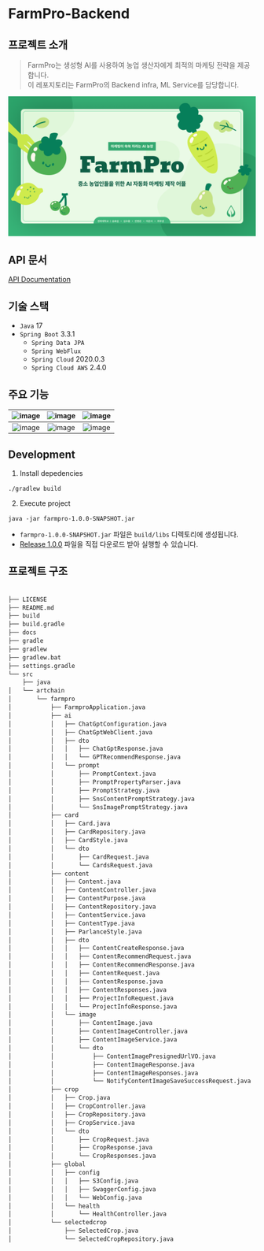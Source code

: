 # FarmPro-Backend

## 프로젝트 소개

> FarmPro는 생성형 AI를 사용하여 농업 생산자에게 최적의 마케팅 전략을 제공합니다.  
> 이 레포지토리는 FarmPro의 Backend infra, ML Service를 담당합니다.

![FarmPro-logo.png](docs/FarmPro-logo.png)

## API 문서

[API Documentation](https://port-0-farmpro-backend-lypd5head859a5e8.sel5.cloudtype.app/swagger-ui/index.html)

## 기술 스택

- `Java` 17
- `Spring Boot` 3.3.1
    - `Spring Data JPA`
    - `Spring WebFlux`
    - `Spring Cloud` 2020.0.3
    - `Spring Cloud AWS` 2.4.0

## 주요 기능

| ![image](https://github.com/user-attachments/assets/8b64544e-93fc-41c1-bbb7-77e195fe9ca1) | ![image](https://github.com/user-attachments/assets/d9be6803-5ca6-478b-a06c-4f9419798e97) | ![image](https://github.com/user-attachments/assets/92eb5753-48b8-46ea-85af-170f6cc44612) |
|:-----------------------------------------------------------------------------------------:|:-----------------------------------------------------------------------------------------:|:-----------------------------------------------------------------------------------------:|
| ![image](https://github.com/user-attachments/assets/0d662ddc-f395-4514-b9b5-e81dd83904aa) | ![image](https://github.com/user-attachments/assets/5a1b9b62-213f-4efc-b886-3b0a52e2965d) | ![image](https://github.com/user-attachments/assets/4a1fb099-e1cf-43dc-bf80-1155285ef6ba) |

## Development

1. Install depedencies

```shell
./gradlew build
```

2. Execute project

```shell
java -jar farmpro-1.0.0-SNAPSHOT.jar
```

- `farmpro-1.0.0-SNAPSHOT.jar` 파일은 `build/libs` 디렉토리에 생성됩니다.
- [Release 1.0.0](https://github.com/Art-Chain/FarmPro-Backend/archive/refs/tags/1.0.0.zip) 파일을 직접 다운로드 받아 실행할 수 있습니다.

## 프로젝트 구조

```Bash

├── LICENSE
├── README.md
├── build
├── build.gradle
├── docs
├── gradle
├── gradlew
├── gradlew.bat
├── settings.gradle
└── src
    ├── java
│   └── artchain
│       └── farmpro
│           ├── FarmproApplication.java
│           ├── ai
│           │   ├── ChatGptConfiguration.java
│           │   ├── ChatGptWebClient.java
│           │   ├── dto
│           │   │   ├── ChatGptResponse.java
│           │   │   └── GPTRecommendResponse.java
│           │   └── prompt
│           │       ├── PromptContext.java
│           │       ├── PromptPropertyParser.java
│           │       ├── PromptStrategy.java
│           │       ├── SnsContentPromptStrategy.java
│           │       └── SnsImagePromptStrategy.java
│           ├── card
│           │   ├── Card.java
│           │   ├── CardRepository.java
│           │   ├── CardStyle.java
│           │   └── dto
│           │       ├── CardRequest.java
│           │       └── CardsRequest.java
│           ├── content
│           │   ├── Content.java
│           │   ├── ContentController.java
│           │   ├── ContentPurpose.java
│           │   ├── ContentRepository.java
│           │   ├── ContentService.java
│           │   ├── ContentType.java
│           │   ├── ParlanceStyle.java
│           │   ├── dto
│           │   │   ├── ContentCreateResponse.java
│           │   │   ├── ContentRecommendRequest.java
│           │   │   ├── ContentRecommendResponse.java
│           │   │   ├── ContentRequest.java
│           │   │   ├── ContentResponse.java
│           │   │   ├── ContentResponses.java
│           │   │   ├── ProjectInfoRequest.java
│           │   │   └── ProjectInfoResponse.java
│           │   └── image
│           │       ├── ContentImage.java
│           │       ├── ContentImageController.java
│           │       ├── ContentImageService.java
│           │       └── dto
│           │           ├── ContentImagePresignedUrlVO.java
│           │           ├── ContentImageResponse.java
│           │           ├── ContentImageResponses.java
│           │           └── NotifyContentImageSaveSuccessRequest.java
│           ├── crop
│           │   ├── Crop.java
│           │   ├── CropController.java
│           │   ├── CropRepository.java
│           │   ├── CropService.java
│           │   └── dto
│           │       ├── CropRequest.java
│           │       ├── CropResponse.java
│           │       └── CropResponses.java
│           ├── global
│           │   ├── config
│           │   │   ├── S3Config.java
│           │   │   ├── SwaggerConfig.java
│           │   │   └── WebConfig.java
│           │   └── health
│           │       └── HealthController.java
│           └── selectedcrop
│               ├── SelectedCrop.java
│               └── SelectedCropRepository.java

